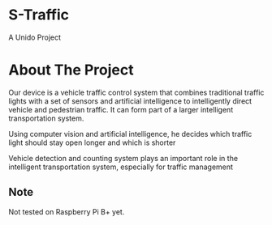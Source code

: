 # S-Traffic
A Unido Project

# About The Project
Our device is a vehicle traffic control system that combines traditional traffic lights with a set of sensors and artificial intelligence to intelligently direct vehicle and pedestrian traffic. It can form part of a larger intelligent transportation system.

Using computer vision and artificial intelligence, he decides which traffic light should stay open longer and which is shorter

Vehicle detection and counting system plays an important role in the intelligent transportation system, especially for traffic management


## Note
Not tested on Raspberry Pi B+ yet.



